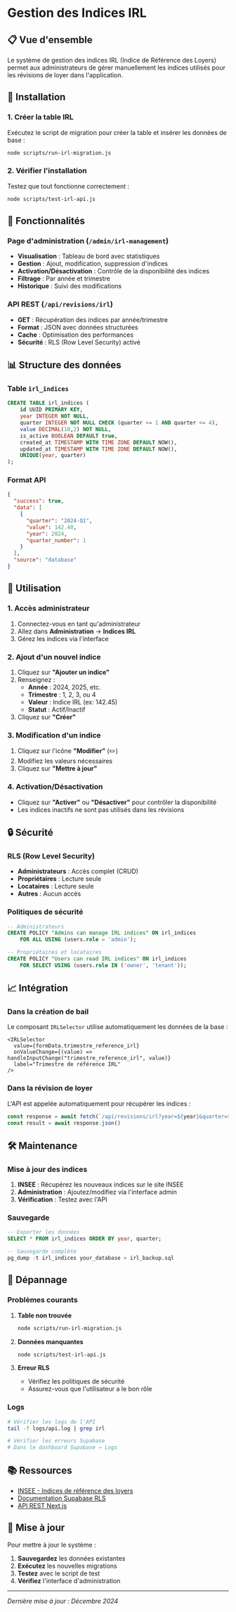 # Gestion des Indices IRL

## 📋 Vue d'ensemble

Le système de gestion des indices IRL (Indice de Référence des Loyers) permet aux administrateurs de gérer manuellement les indices utilisés pour les révisions de loyer dans l'application.

## 🚀 Installation

### 1. Créer la table IRL

Exécutez le script de migration pour créer la table et insérer les données de base :

```bash
node scripts/run-irl-migration.js
```

### 2. Vérifier l'installation

Testez que tout fonctionne correctement :

```bash
node scripts/test-irl-api.js
```

## 🎯 Fonctionnalités

### Page d'administration (`/admin/irl-management`)

- **Visualisation** : Tableau de bord avec statistiques
- **Gestion** : Ajout, modification, suppression d'indices
- **Activation/Désactivation** : Contrôle de la disponibilité des indices
- **Filtrage** : Par année et trimestre
- **Historique** : Suivi des modifications

### API REST (`/api/revisions/irl`)

- **GET** : Récupération des indices par année/trimestre
- **Format** : JSON avec données structurées
- **Cache** : Optimisation des performances
- **Sécurité** : RLS (Row Level Security) activé

## 📊 Structure des données

### Table `irl_indices`

```sql
CREATE TABLE irl_indices (
    id UUID PRIMARY KEY,
    year INTEGER NOT NULL,
    quarter INTEGER NOT NULL CHECK (quarter >= 1 AND quarter <= 4),
    value DECIMAL(10,2) NOT NULL,
    is_active BOOLEAN DEFAULT true,
    created_at TIMESTAMP WITH TIME ZONE DEFAULT NOW(),
    updated_at TIMESTAMP WITH TIME ZONE DEFAULT NOW(),
    UNIQUE(year, quarter)
);
```

### Format API

```json
{
  "success": true,
  "data": [
    {
      "quarter": "2024-Q1",
      "value": 142.40,
      "year": 2024,
      "quarter_number": 1
    }
  ],
  "source": "database"
}
```

## 🔧 Utilisation

### 1. Accès administrateur

1. Connectez-vous en tant qu'administrateur
2. Allez dans **Administration** → **Indices IRL**
3. Gérez les indices via l'interface

### 2. Ajout d'un nouvel indice

1. Cliquez sur **"Ajouter un indice"**
2. Renseignez :
   - **Année** : 2024, 2025, etc.
   - **Trimestre** : 1, 2, 3, ou 4
   - **Valeur** : Indice IRL (ex: 142.45)
   - **Statut** : Actif/Inactif
3. Cliquez sur **"Créer"**

### 3. Modification d'un indice

1. Cliquez sur l'icône **"Modifier"** (✏️)
2. Modifiez les valeurs nécessaires
3. Cliquez sur **"Mettre à jour"**

### 4. Activation/Désactivation

- Cliquez sur **"Activer"** ou **"Désactiver"** pour contrôler la disponibilité
- Les indices inactifs ne sont pas utilisés dans les révisions

## 🔒 Sécurité

### RLS (Row Level Security)

- **Administrateurs** : Accès complet (CRUD)
- **Propriétaires** : Lecture seule
- **Locataires** : Lecture seule
- **Autres** : Aucun accès

### Politiques de sécurité

```sql
-- Administrateurs
CREATE POLICY "Admins can manage IRL indices" ON irl_indices
    FOR ALL USING (users.role = 'admin');

-- Propriétaires et locataires
CREATE POLICY "Users can read IRL indices" ON irl_indices
    FOR SELECT USING (users.role IN ('owner', 'tenant'));
```

## 📈 Intégration

### Dans la création de bail

Le composant `IRLSelector` utilise automatiquement les données de la base :

```tsx
<IRLSelector
  value={formData.trimestre_reference_irl}
  onValueChange={(value) => handleInputChange("trimestre_reference_irl", value)}
  label="Trimestre de référence IRL"
/>
```

### Dans la révision de loyer

L'API est appelée automatiquement pour récupérer les indices :

```typescript
const response = await fetch(`/api/revisions/irl?year=${year}&quarter=${quarter}`)
const result = await response.json()
```

## 🛠️ Maintenance

### Mise à jour des indices

1. **INSEE** : Récupérez les nouveaux indices sur le site INSEE
2. **Administration** : Ajoutez/modifiez via l'interface admin
3. **Vérification** : Testez avec l'API

### Sauvegarde

```sql
-- Exporter les données
SELECT * FROM irl_indices ORDER BY year, quarter;

-- Sauvegarde complète
pg_dump -t irl_indices your_database > irl_backup.sql
```

## 🐛 Dépannage

### Problèmes courants

1. **Table non trouvée**
   ```bash
   node scripts/run-irl-migration.js
   ```

2. **Données manquantes**
   ```bash
   node scripts/test-irl-api.js
   ```

3. **Erreur RLS**
   - Vérifiez les politiques de sécurité
   - Assurez-vous que l'utilisateur a le bon rôle

### Logs

```bash
# Vérifier les logs de l'API
tail -f logs/api.log | grep irl

# Vérifier les erreurs Supabase
# Dans le dashboard Supabase → Logs
```

## 📚 Ressources

- [INSEE - Indices de référence des loyers](https://www.insee.fr/fr/statistiques/serie/001763607)
- [Documentation Supabase RLS](https://supabase.com/docs/guides/auth/row-level-security)
- [API REST Next.js](https://nextjs.org/docs/api-routes/introduction)

## 🔄 Mise à jour

Pour mettre à jour le système :

1. **Sauvegardez** les données existantes
2. **Exécutez** les nouvelles migrations
3. **Testez** avec le script de test
4. **Vérifiez** l'interface d'administration

---

*Dernière mise à jour : Décembre 2024*
